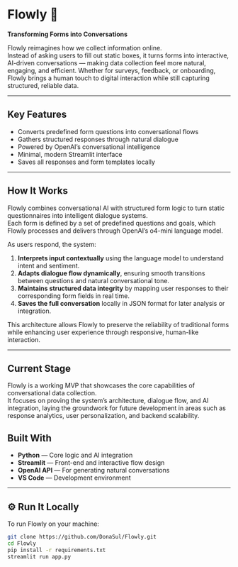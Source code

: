 ﻿# Flowly 💬  
**Transforming Forms into Conversations**

Flowly reimagines how we collect information online.  
Instead of asking users to fill out static boxes, it turns forms into interactive, AI-driven conversations — making data collection feel more natural, engaging, and efficient. Whether for surveys, feedback, or onboarding, Flowly brings a human touch to digital interaction while still capturing structured, reliable data.

---

##  Key Features
-  Converts predefined form questions into conversational flows  
-  Gathers structured responses through natural dialogue  
-  Powered by OpenAI’s conversational intelligence  
-  Minimal, modern Streamlit interface  
-  Saves all responses and form templates locally  

---

## How It Works
Flowly combines conversational AI with structured form logic to turn static questionnaires into intelligent dialogue systems.  
Each form is defined by a set of predefined questions and goals, which Flowly processes and delivers through OpenAI’s o4-mini language model.  

As users respond, the system:
1. **Interprets input contextually** using the language model to understand intent and sentiment.  
2. **Adapts dialogue flow dynamically**, ensuring smooth transitions between questions and natural conversational tone.  
3. **Maintains structured data integrity** by mapping user responses to their corresponding form fields in real time.  
4. **Saves the full conversation** locally in JSON format for later analysis or integration.  

This architecture allows Flowly to preserve the reliability of traditional forms while enhancing user experience through responsive, human-like interaction.

---
## Current Stage
Flowly is a working MVP that showcases the core capabilities of conversational data collection.  
It focuses on proving the system’s architecture, dialogue flow, and AI integration, laying the groundwork for future development in areas such as response analytics, user personalization, and backend scalability.


## Built With
- **Python** — Core logic and AI integration  
- **Streamlit** — Front-end and interactive flow design  
- **OpenAI API** — For generating natural conversations  
- **VS Code** — Development environment  

---

## ⚙️ Run It Locally
To run Flowly on your machine:  

```bash
git clone https://github.com/DonaSul/Flowly.git
cd Flowly
pip install -r requirements.txt
streamlit run app.py


